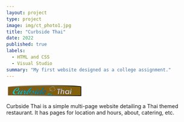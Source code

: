 ```yaml
---
layout: project
type: project
image: img/ct_photo1.jpg
title: "Curbside Thai"
date: 2022
published: true
labels:
  - HTML and CSS
  - Visual Studio
summary: "My first website designed as a college assignment."
---
```


<div class="text-center p-4">
  <img width="200px" src="../img/ct_logo2.png" class="img-thumbnail" >

Curbside Thai is a simple multi-page website detailing a Thai themed restaurant. It has pages for location and hours, about, catering, etc.
